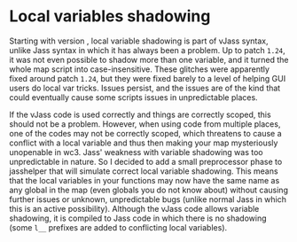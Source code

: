 # Local variables shadowing

Starting with version [](Changelog.md#0.9.K.0), local variable shadowing is part of vJass syntax, unlike Jass syntax in
which it has
always been a problem. Up to patch `1.24`, it was not even possible to shadow more than one variable, and it turned the
whole map script into case-insensitive. These glitches were apparently fixed around patch `1.24`, but they were fixed
barely to a level of helping GUI users do local var tricks. Issues persist, and the issues are of the kind that could
eventually cause some scripts issues in unpredictable places.

If the vJass code is used correctly and things are correctly scoped, this should not be a problem. However, when using
code from multiple places, one of the codes may not be correctly scoped, which threatens to cause a conflict with a
local variable and thus then making your map mysteriously unopenable in wc3. Jass' weakness with variable shadowing was
too unpredictable in nature. So I decided to add a small preprocessor phase to jasshelper that will simulate correct
local variable shadowing. This means that the local variables in your functions may now have the same name as any global
in the map (even globals you do not know about) without causing further issues or unknown, unpredictable bugs (unlike
normal Jass in which this is an active possibility). Although the vJass code allows variable shadowing, it is compiled
to Jass code in which there is no shadowing (some `l__` prefixes are added to conflicting local variables).
